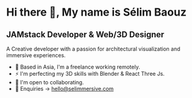 # Hi there 👋, My name is Sélim Baouz

## JAMstack Developer & Web/3D Designer

A Creative developer with a passion for architectural visualization and immersive experiences.

- 🌱 Based in Asia, I'm a freelance working remotely.
- ⚡ I'm perfecting my 3D skills with Blender & React Three Js.
- 🤝 I'm open to collaborating.
- 💬 Enquiries -> hello@selimmersive.com

<!--
**selimrsv/selimrsv** is a ✨ _special_ ✨ repository because its `README.md` (this file) appears on your GitHub profile.

Here are some ideas to get you started:

- 🔭 I’m currently working on ...
- 🌱 I’m currently learning ...
- 👯 I’m looking to collaborate on ...
- 🤔 I’m looking for help with ...
- 💬 Ask me about ...
- 📫 How to reach me: ...
- 😄 Pronouns: ...
- ⚡ Fun fact: ...
-->
